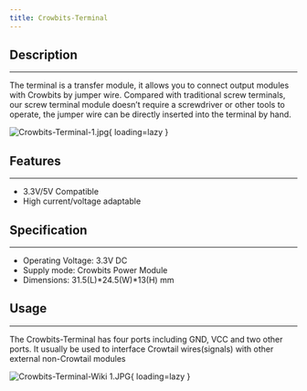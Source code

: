 ```yaml
---
title: Crowbits-Terminal
---
```


## Description
-----------

The terminal is a transfer module, it allows you to connect output modules with Crowbits by jumper wire. Compared with traditional screw terminals, our screw terminal module doesn’t require a screwdriver or other tools to operate, the jumper wire can be directly inserted into the terminal by hand.

![Crowbits-Terminal-1.jpg](https://wiki.elecrow.com/images/thumb/d/de/Crowbits-Terminal-1.jpg/600px-Crowbits-Terminal-1.jpg){ loading=lazy }

## Features
--------

- 3.3V/5V Compatible
- High current/voltage adaptable

## Specification
-------------

- Operating Voltage: 3.3V DC
- Supply mode: Crowbits Power Module
- Dimensions: 31.5(L)\*24.5(W)\*13(H) mm

## Usage
-----

The Crowbits-Terminal has four ports including GND, VCC and two other ports. It usually be used to interface Crowtail wires(signals) with other external non-Crowtail modules

![Crowbits-Terminal-Wiki 1.JPG](https://wiki.elecrow.com/images/thumb/e/ef/Crowbits-Terminal-Wiki_1.JPG/600px-Crowbits-Terminal-Wiki_1.JPG){ loading=lazy }